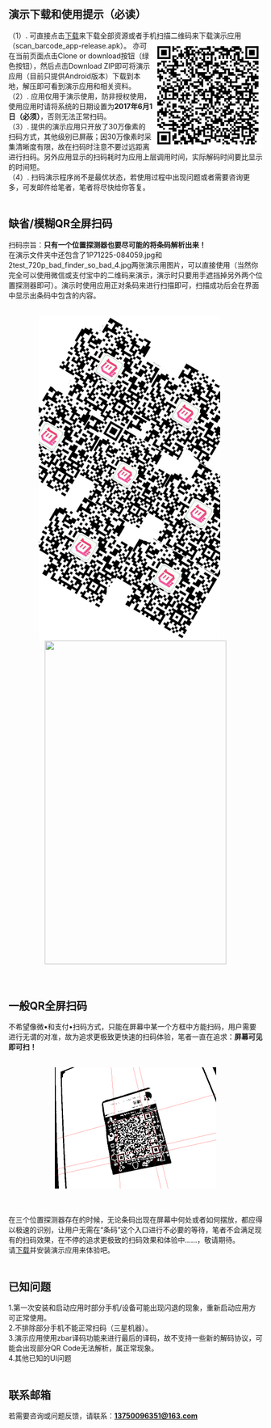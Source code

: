
## 演示下载和使用提示（必读）
（1）. 可直接点击[下载](https://github.com/OoliccoO/scan-barcode-demo/archive/master.zip)来下载全部资源或者手机扫描二维码来下载演示应用（scan_barcode_app-release.apk）。
<img width=218px height=215px align="right" src="https://github.com/OoliccoO/scan-barcode-demo/blob/master/demo/download9423DA61A90B.png"/>
亦可在当前页面点击Clone or download按钮（绿色按钮），然后点击Download ZIP即可将演示应用（目前只提供Android版本）下载到本地，解压即可看到演示应用和相关资料。<br>
（2）. 应用仅用于演示使用，防非授权使用，使用应用时请将系统的日期设置为**2017年6月1日（必须）**，否则无法正常扫码。<br>
（3）. 提供的演示应用只开放了30万像素的扫码方式，其他级别已屏蔽；因30万像素时采集清晰度有限，故在扫码时注意不要过远距离进行扫码。另外应用显示的扫码耗时为应用上层调用时间，实际解码时间要比显示的时间短。<br>
（4）. 扫码演示程序尚不是最优状态，若使用过程中出现问题或者需要咨询更多，可发邮件给笔者，笔者将尽快给你答复。<br><br>

## 缺省/模糊QR全屏扫码
扫码宗旨：**只有一个位置探测器也要尽可能的将条码解析出来！**<br>
在演示文件夹中还包含了1P71225-084059.jpg和2test_720p_bad_finder_so_bad_4.jpg两张演示用图片，可以直接使用（当然你完全可以使用微信或支付宝中的二维码来演示，演示时只要用手遮挡掉另外两个位置探测器即可）。演示时使用应用正对条码来进行扫描即可，扫描成功后会在界面中显示出条码中包含的内容。<br><br>

<div width="100%" align="center">
  <img width=360px height=640px src="https://github.com/OoliccoO/scan-barcode-demo/blob/master/demo/2test_720p_bad_finder_so_bad_4.jpg"/>&nbsp;&nbsp;&nbsp;&nbsp;&nbsp;
  <img width=360px height=640px src="https://github.com/OoliccoO/scan-barcode-demo/blob/master/demo/ezgif.com-video-to-gif-2.gif"/>
</div><br><br>

## 一般QR全屏扫码
不希望像微&bull;和支付&bull;扫码方式，只能在屏幕中某一个方框中方能扫码，用户需要进行无谓的对准，故为追求更极致更快速的扫码体验，笔者一直在追求：**屏幕可见即可扫！**<br><br>

<div width="100%" align="center">
 <img width=320px height=240px src="https://github.com/OoliccoO/scan-barcode-demo/blob/master/demo/0_bitmatrix_12_07_22_11_debug.png"/>
</div><br><br>

在三个位置探测器存在的时候，无论条码出现在屏幕中何处或者如何摆放，都应得以极速的识别，让用户无需在“条码”这个入口进行不必要的等待，笔者不会满足现有的扫码效果，在不停的追求更极致的扫码效果和体验中......，敬请期待。<br>
请[下载](https://github.com/OoliccoO/scan-barcode-demo/archive/master.zip)并安装演示应用来体验吧。<br><br>

## 已知问题
1.第一次安装和启动应用时部分手机/设备可能出现闪退的现象，重新启动应用方可正常使用。<br>
2.不排除部分手机不能正常扫码（三星机器）。<br>
3.演示应用使用zbar译码功能来进行最后的译码，故不支持一些新的解码协议，可能会出现部分QR Code无法解析，属正常现象。<br>
4.其他已知的UI问题<br><br>

## 联系邮箱
若需要咨询或问题反馈，请联系：**13750096351@163.com**<br><br>
